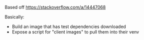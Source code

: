 Based off https://stackoverflow.com/a/14447068

Basically:
- Build an image that has test dependencies downloaded
- Expose a script for "client images" to pull them into their venv